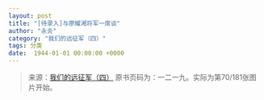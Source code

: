 ```yaml
---
layout: post
title: "[待录入]与廖耀湘将军一席谈"
author: "永炎"
category: "我们的远征军（四）"
tags: 分类
date:  1944-01-01 00:00:00 +0000
---
```

> 来源：[我们的远征军（四）](https://www.modernhistory.org.cn/#/DocumentDetails_ts_da?fileCode=0003_ts_00000373&title=%E6%88%91%E4%BB%AC%E7%9A%84%E8%BF%9C%E5%BE%81%E5%86%9B%EF%BC%88%E5%9B%9B%EF%BC%89&flag=false) 原书页码为：一二一九。实际为第70/181张图片开始。